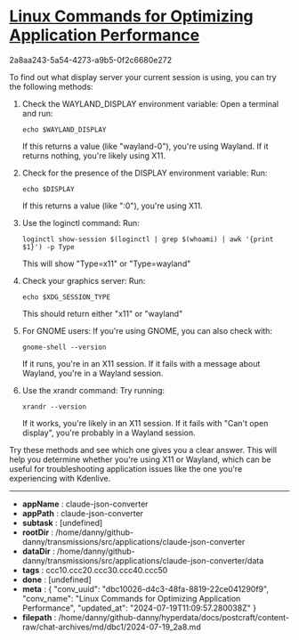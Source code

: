 # [Linux Commands for Optimizing Application Performance](https://claude.ai/chat/dbc10026-d4c3-48fa-8819-22ce041290f9)

2a8aa243-5a54-4273-a9b5-0f2c6680e272

 To find out what display server your current session is using, you can try the following methods:

1. Check the WAYLAND_DISPLAY environment variable:
   Open a terminal and run:
   ```
   echo $WAYLAND_DISPLAY
   ```
   If this returns a value (like "wayland-0"), you're using Wayland. If it returns nothing, you're likely using X11.

2. Check for the presence of the DISPLAY environment variable:
   Run:
   ```
   echo $DISPLAY
   ```
   If this returns a value (like ":0"), you're using X11.

3. Use the loginctl command:
   Run:
   ```
   loginctl show-session $(loginctl | grep $(whoami) | awk '{print $1}') -p Type
   ```
   This will show "Type=x11" or "Type=wayland"

4. Check your graphics server:
   Run:
   ```
   echo $XDG_SESSION_TYPE
   ```
   This should return either "x11" or "wayland"

5. For GNOME users:
   If you're using GNOME, you can also check with:
   ```
   gnome-shell --version
   ```
   If it runs, you're in an X11 session. If it fails with a message about Wayland, you're in a Wayland session.

6. Use the xrandr command:
   Try running:
   ```
   xrandr --version
   ```
   If it works, you're likely in an X11 session. If it fails with "Can't open display", you're probably in a Wayland session.

Try these methods and see which one gives you a clear answer. This will help you determine whether you're using X11 or Wayland, which can be useful for troubleshooting application issues like the one you're experiencing with Kdenlive.

---

* **appName** : claude-json-converter
* **appPath** : claude-json-converter
* **subtask** : [undefined]
* **rootDir** : /home/danny/github-danny/transmissions/src/applications/claude-json-converter
* **dataDir** : /home/danny/github-danny/transmissions/src/applications/claude-json-converter/data
* **tags** : ccc10.ccc20.ccc30.ccc40.ccc50
* **done** : [undefined]
* **meta** : {
  "conv_uuid": "dbc10026-d4c3-48fa-8819-22ce041290f9",
  "conv_name": "Linux Commands for Optimizing Application Performance",
  "updated_at": "2024-07-19T11:09:57.280038Z"
}
* **filepath** : /home/danny/github-danny/hyperdata/docs/postcraft/content-raw/chat-archives/md/dbc1/2024-07-19_2a8.md